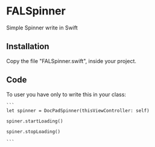 # FALSpinner
Simple Spinner write in Swift

## Installation

 Copy the file "FALSpinner.swift", inside your project.
 
 ## Code
 
 To user you have only to write this in your class:
 
    ```
    let spinner = DocPadSpinner(thisViewController: self)
    
    spiner.startLoading()
    
    spiner.stopLoading()
    
    ```
    
    


 
 
